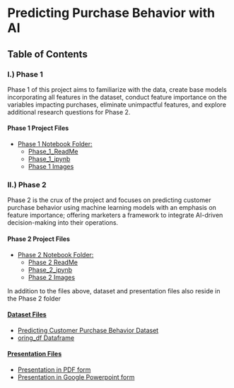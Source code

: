 # Predicting Purchase Behavior with AI

## Table of Contents

### I.) Phase 1
Phase 1 of this project aims to familiarize with the data, create base models incorporating all features in the dataset, conduct feature importance on the variables impacting purchases,  eliminate unimpactful features, and explore additional research questions for Phase 2.

#### Phase 1 Project Files
- [Phase 1 Notebook Folder:](../Phase_1)  
    - [Phase_1_ReadMe](../Phase_1/Phase1_README.md)
    - [Phase_1_ipynb](../Phase_1/Project2_Phase1_final.ipynb)
    - [Phase 1 Images](../Phase_1/Phase_1_images)


### II.) Phase 2 
Phase 2 is the crux of the project and focuses on predicting customer purchase behavior using machine learning models with an emphasis on feature importance; offering marketers a framework to integrate AI-driven decision-making into their operations. 

#### Phase 2 Project Files
- [Phase 2 Notebook Folder:](../Phase_2)
    - [Phase 2 ReadMe](../Phase_2/Phase2_README.md)
    - [Phase_2_ipynb](../Phase_2/Project2_Phase2_Final.ipynb)
    - [Phase 2 Images](../Phase_2/Phase_2_images)

In addition to the files above, dataset and presentation files also reside in the Phase 2 folder

#### [Dataset Files](../Phase_2/Dataset_Files)
- [Predicting Customer Purchase Behavior Dataset](../Phase_2/Dataset_Files/customer_purchase_data.csv)
- [oring_df Dataframe](../Phase_2/Dataset_Files/oring_customer_purchase_data.csv)

#### [Presentation Files](../Phase_2/Presentation_Files)
- [Presentation in PDF form](../Phase_2/Presentation_Files/Project_2_Presentation.pdf)
- [Presentation in Google Powerpoint form](https://docs.google.com/presentation/d/1mbZxJYl2kmvrOtxgugkeUxmTGcqD68tFVBBpztCAZHs/edit?usp=sharing)








